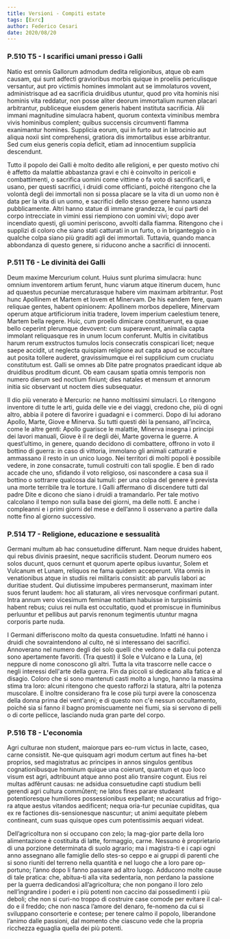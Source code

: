 ```yaml
---
title: Versioni - Compiti estate
tags: [Exrc]
author: Federico Cesari
date: 2020/08/20
---
```

### P.510 T5 - I scarifici umani presso i Galli

Natio est omnis Gallorum admodum dedita religionibus, atque ob eam causam, qui sunt adfecti gravioribus morbis quique in proeliis periculisque versantur, aut pro victimis homines immolant aut se immolaturos vovent, administrisque ad ea sacrificia druidibus utuntur, quod pro vita hominis nisi hominis vita reddatur, non posse aliter deorum immortalium numen placari arbitrantur, publiceque eiusdem generis habent instituta sacrificia. Alii immani magnitudine simulacra habent, quorum contexta viminibus membra vivis hominibus complent; quibus succensis circumventi flamma exanimantur homines. Supplicia eorum, qui in furto aut in latrocinio aut aliqua noxii sint comprehensi, gratiora dis immortalibus esse arbitrantur. Sed cum eius generis copia deficit, etiam ad innocentium supplicia descendunt.

Tutto il popolo dei Galli è molto dedito alle religioni, e per questo motivo chi è affetto da malattie abbastanza gravi e chi è coinvolto in pericoli e combattimenti, o sacrifica uomini come vittime o fa voto di sacrificarli, e usano, per questi sacrifici, i druidi come officianti, poiché ritengono che la volontà degli dei immortali non si possa placare se la vita di un uomo non è data per la vita di un uomo, e sacrifici dello stesso genere hanno usanza pubblicamente. Altri hanno statue di immane grandezza, le cui parti del corpo intrecciate in vimini essi riempiono con uomini vivi; dopo aver incendiato questi, gli uomini periscono, avvolti dalla fiamma. Ritengono che i supplizi di coloro che siano stati catturati in un furto, o in briganteggio o in qualche colpa siano più graditi agli dei immortali. Tuttavia, quando manca abbondanza di questo genere, si riducono anche a sacrifici di innocenti.

### P.511 T6 - Le divinità dei Galli

Deum maxime Mercurium colunt. Huius sunt plurima simulacra: hunc omnium inventorem artium ferunt, hunc viarum atque itinerum ducem, hunc ad quaestus pecuniae mercaturasque habere vim maximam arbitrantur. Post hunc Apollinem et Martem et Iovem et Minervam. De his eandem fere, quam reliquae gentes, habent opinionem: Apollinem morbos depellere, Minervam operum atque artificiorum initia tradere, Iovem imperium caelestium tenere, Martem bella regere. Huic, cum proelio dimicare constituerunt, ea quae bello ceperint plerumque devovent: cum superaverunt, animalia capta immolant reliquasque res in unum locum conferunt. Multis in civitatibus harum rerum exstructos tumulos locis consecratis conspicari licet; neque saepe accidit, ut neglecta quispiam religione aut capta apud se occultare aut posita tollere auderet, gravissimumque ei rei supplicium cum cruciatu constitutum est. Galli se omnes ab Dite patre prognatos praedicant idque ab druidibus proditum dicunt. Ob eam causam spatia omnis temporis non numero dierum sed noctium finiunt; dies natales et mensum et annorum initia sic observant ut noctem dies subsequatur.

Il dio più venerato è Mercurio: ne hanno moltissimi simulacri. Lo ritengono inventore di tutte le arti, guida delle vie e dei viaggi, credono che, più di ogni altro, abbia il potere di favorire i guadagni e i commerci. Dopo di lui adorano Apollo, Marte, Giove e Minerva. Su tutti questi dèi la pensano, all’incirca, come le altre genti: Apollo guarisce le malattie, Minerva insegna i principi dei lavori manuali, Giove è il re degli dèi, Marte governa le guerre. A quest’ultimo, in genere, quando decidono di combattere, offrono in voto il bottino di guerra: in caso di vittoria, immolano gli animali catturati e ammassano il resto in un unico luogo. Nei territori di molti popoli è possibile vedere, in zone consacrate, tumuli costruiti con tali spoglie. E ben di rado accade che uno, sfidando il voto religioso, osi nascondere a casa sua il bottino o sottrarre qualcosa dai tumuli: per una colpa del genere è prevista una morte terribile tra le torture. I Galli affermano di discendere tutti dal padre Dite e dicono che siano i druidi a tramandarlo. Per tale motivo calcolano il tempo non sulla base dei giorni, ma delle notti. E anche i compleanni e i primi giorni del mese e dell’anno li osservano a partire dalla notte fino al giorno successivo.

### P.514 T7 - Religione, educazione e sessualità

Germani multum ab hac consuetudine differunt. Nam neque druides habent, qui rebus divinis praesint, neque sacrificiis student. Deorum numero eos solos ducunt, quos cernunt et quorum aperte opibus iuvantur, Solem et Vulcanum et Lunam, reliquos ne fama quidem acceperunt. Vita omnis in venationibus atque in studiis rei militaris consistit: ab parvulis labori ac duritiae student. Qui diutissime impuberes permanserunt, maximam inter suos ferunt laudem: hoc ali staturam, ali vires nervosque confirmari putant. Intra annum vero vicesimum feminae notitiam habuisse in turpissimis habent rebus; cuius rei nulla est occultatio, quod et promiscue in fluminibus perluuntur et pellibus aut parvis renonum tegimentis utuntur magna corporis parte nuda.

I Germani differiscono molto da questa consuetudine. Infatti né hanno i druidi che sovraintendono al culto, né si interessano dei sacrifici. Annoverano nel numero degli dei solo quelli che vedono e dalla cui potenza sono apertamente favoriti. (Tra questi) il Sole e Vulcano e la Luna, (e) neppure di nome conoscono gli altri. Tutta la vita trascorre nelle cacce o negli interessi dell'arte della guerra. Fin da piccoli si dedicano alla fatica e al disagio. Coloro che si sono mantenuti casti molto a lungo, hanno la massima stima tra loro: alcuni ritengono che questo rafforzi la statura, altri la potenza muscolare. E inoltre considerano fra le cose più turpi avere la conoscenza della donna prima dei vent'anni; e di questo non c'è nessun occultamento, poiché sia si fanno il bagno promiscuamente nei fiumi, sia si servono di pelli o di corte pellicce, lasciando nuda gran parte del corpo.

### P.516 T8 - L'economia

Agri culturae non student, maiorque pars eo-rum victus in lacte, caseo, carne consistit.  Ne-que quisquam agri modum certum aut fines ha-bet proprios, sed magistratus ac principes in annos singulos gentibus cognationibusque hominum quique una coierunt, quantum et quo loco visum est agri, adtribuunt atque anno post alio transire cogunt.  Eius rei multas adfĕrunt causas: ne adsidua consuetudine capti studium belli gerendi agri cultura commūtent; ne latos fines parare studeant potentioresque humiliores possessionibus expellant; ne accuratius ad frigo-ra atque aestus vitandos aedificent; nequa oria-tur pecuniae cupiditas, qua ex re factiones dis-sensionesque nascuntur;  ut animi aequitate plebem contineant, cum suas quisque opes cum potentissimis aequari videat.

Dell’agricoltura non si occupano con zelo; la mag-gior parte della loro alimentazione è costituita di latte, formaggio, carne.  Nessuno è proprietario di una porzione determinata di suolo agrario; ma i magistra-ti e i capi ogni anno assegnano alle famiglie dello stes-so ceppo e ai gruppi di parenti che si sono riuniti del terreno nella quantità e nel luogo che a loro pare op-portuno; l’anno dopo li fanno passare ad altro luogo. Adducono molte cause di tale pratica: che, abitua-ti alla vita sedentaria, non perdano la passione per la guerra dedicandosi all’agricoltura; che non pongano il loro zelo nell’ingrandire i poderi e i più potenti non caccino dai possedimenti i più deboli; che non si curi-no troppo di costruire case comode per evitare il cal-do e il freddo; che non nasca l’amore del denaro, fe-nomeno da cui si sviluppano consorterie e contese; per tenere calmo il popolo, liberandone l’animo dalle passioni, dal momento che ciascuno vede che la propria ricchezza eguaglia quella dei più potenti.